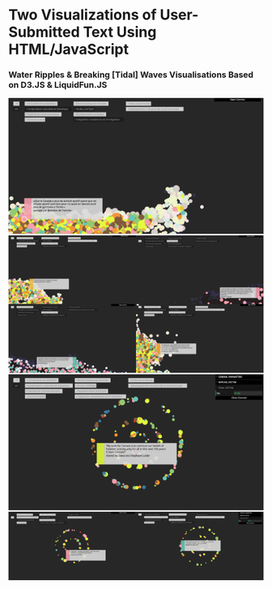 <h1>Two Visualizations of User-Submitted Text Using HTML/JavaScript</h1>
<h3>Water Ripples & Breaking [Tidal] Waves Visualisations Based on D3.JS & LiquidFun.JS</h3>

[![ScreenShot](https://github.com/vkuchinov/watersheds/blob/master/Documentation/assets/finalT.png)](http://youtu.be/Da_vvlkevOw)<br>
![ScreenShot](https://github.com/vkuchinov/watersheds/blob/master/Documentation/assets/tidals4.png)<br>
[![ScreenShot](https://github.com/vkuchinov/watersheds/blob/master/Documentation/assets/finalR.png)](http://youtu.be/BW5XJgO4eXU)<br>
![ScreenShot](https://github.com/vkuchinov/watersheds/blob/master/Documentation/assets/ripplings2.png)<br>


